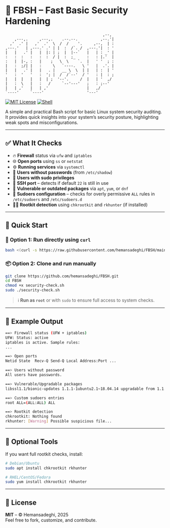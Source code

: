 # 🔐 FBSH – Fast Basic Security Hardening

```
                                           ,--, 
    ,---,.     ,---,.    .--.--.          ,--.'| 
  ,'  .' |   ,'  .'  \  /  /    '.     ,--,  | : 
,---.'   | ,---.' .' | |  :  /`. /  ,---.'|  : ' 
|   |   .' |   |  |: | ;  |  |--`   |   | : _' | 
:   :  :   :   :  :  / |  :  ;_     :   : |.'  | 
:   |  |-, :   |    ;   \  \    `.  |   ' '  ; : 
|   :  ;/| |   :     \   `----.   \ '   |  .'. | 
|   |   .' |   |   . |   __ \  \  | |   | :  | ' 
'   :  '   '   :  '; |  /  /`--'  / '   : |  : ; 
|   |  |   |   |  | ;  '--'.     /  |   | '  ,/  
|   :  \   |   :   /     `--'---'   ;   : ;--'   
|   | ,'   |   | ,'                 |   ,/       
`----'     `----'                   '---'        
```

[![MIT License](https://img.shields.io/badge/license-MIT-green.svg)](LICENSE)
[![Shell](https://img.shields.io/badge/language-Bash-blue.svg)](https://www.gnu.org/software/bash/)

A simple and practical Bash script for basic Linux system security auditing.  
It provides quick insights into your system’s security posture, highlighting weak spots and misconfigurations.

---

## ✅ What It Checks

* 🔥 **Firewall** status via `ufw` and `iptables`
* 🌐 **Open ports** using `ss` or `netstat`
* ⚙️ **Running services** via `systemctl`
* 🔐 **Users without passwords** (from `/etc/shadow`)
* 👑 **Users with sudo privileges**
* 🚪 **SSH port** – detects if default `22` is still in use
* 📆 **Vulnerable or outdated packages** via `apt`, `yum`, or `dnf`
* 📜 **Sudoers configuration** – checks for overly permissive `ALL` rules in `/etc/sudoers` and `/etc/sudoers.d`
* 🕵️‍♂️ **Rootkit detection** using `chkrootkit` and `rkhunter` (if installed)

---

## 🚀 Quick Start

### 🧰 Option 1: Run directly using `curl`

```bash
bash <(curl -s https://raw.githubusercontent.com/hemansadeghi/FBSH/main/security-check.sh)
```

### 📦 Option 2: Clone and run manually

```bash
git clone https://github.com/hemansadeghi/FBSH.git
cd FBSH
chmod +x security-check.sh
sudo ./security-check.sh
```

> ℹ️ **Run as `root`** or with `sudo` to ensure full access to system checks.

---

## 🧪 Example Output

```bash
==> Firewall status (UFW + iptables)
UFW: Status: active
iptables is active. Sample rules:
...

==> Open ports
Netid State  Recv-Q Send-Q Local Address:Port ...

==> Users without password
All users have passwords.

==> Vulnerable/Upgradable packages
libssl1.1/bionic-updates 1.1.1-1ubuntu2.1~18.04.14 upgradable from 1.1.1-1ubuntu2.1~18.04.13

==> Custom sudoers entries
root ALL=(ALL:ALL) ALL

==> Rootkit detection
chkrootkit: Nothing found
rkhunter: [Warning] Possible suspicious file...
```

---

## 🔧 Optional Tools

If you want full rootkit checks, install:

```bash
# Debian/Ubuntu
sudo apt install chkrootkit rkhunter

# RHEL/CentOS/Fedora
sudo yum install chkrootkit rkhunter
```

---

## 📄 License

**MIT** – © Hemansadeghi, 2025  
Feel free to fork, customize, and contribute.
